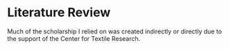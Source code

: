 # Literature Review
Much of the scholarship I relied on was created indirectly or directly due to the support of the Center for Textile Research.
